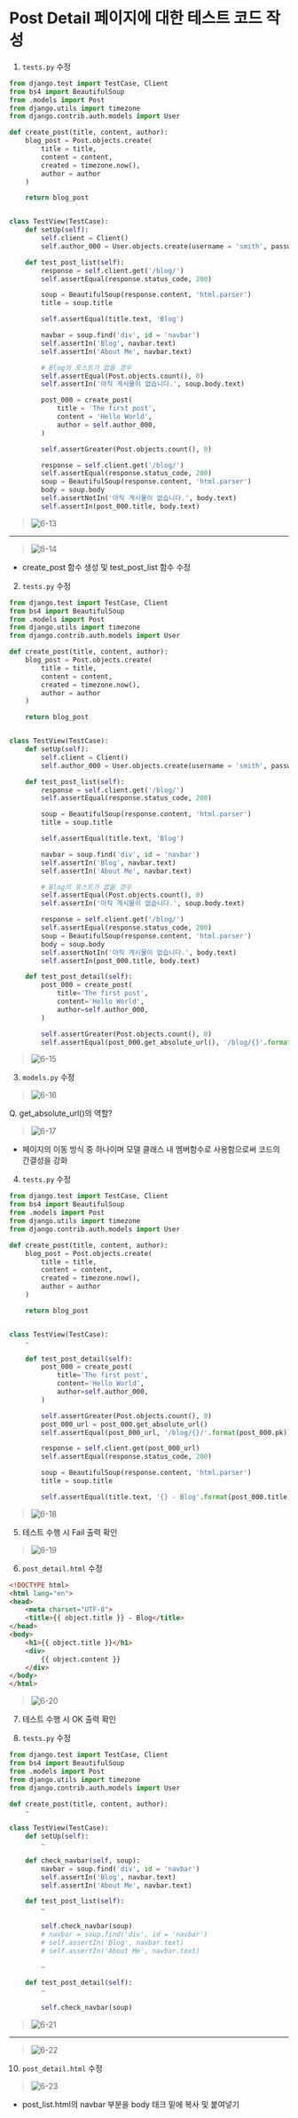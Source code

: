 # Post Detail 페이지에 대한 테스트 코드 작성
1. `tests.py` 수정  
~~~python
from django.test import TestCase, Client
from bs4 import BeautifulSoup
from .models import Post
from django.utils import timezone
from django.contrib.auth.models import User

def create_post(title, content, author):
    blog_post = Post.objects.create(
        title = title,
        content = content,
        created = timezone.now(),
        author = author
    )

    return blog_post


class TestView(TestCase):
    def setUp(self):
        self.client = Client()
        self.author_000 = User.objects.create(username = 'smith', password = 'nopassword')

    def test_post_list(self):
        response = self.client.get('/blog/')
        self.assertEqual(response.status_code, 200)

        soup = BeautifulSoup(response.content, 'html.parser')
        title = soup.title

        self.assertEqual(title.text, 'Blog')

        navbar = soup.find('div', id = 'navbar')
        self.assertIn('Blog', navbar.text)
        self.assertIn('About Me', navbar.text)

        # Blog의 포스트가 없을 경우
        self.assertEqual(Post.objects.count(), 0)
        self.assertIn('아직 게시물이 없습니다.', soup.body.text)

        post_000 = create_post(
            title = 'The first post',
            content = 'Hello World',
            author = self.author_000,
        )

        self.assertGreater(Post.objects.count(), 0)

        response = self.client.get('/blog/')
        self.assertEqual(response.status_code, 200)
        soup = BeautifulSoup(response.content, 'html.parser')
        body = soup.body
        self.assertNotIn('아직 게시물이 없습니다.', body.text)
        self.assertIn(post_000.title, body.text)
~~~
> ![6-13](https://user-images.githubusercontent.com/48504392/79629104-7613e100-8181-11ea-949f-bc3bac0b230e.png)  
___
> ![6-14](https://user-images.githubusercontent.com/48504392/79629105-76ac7780-8181-11ea-9ebc-a7ebbf3d7d05.png)  
- create_post 함수 생성 및 test_post_list 함수 수정  

2. `tests.py` 수정  
~~~python
from django.test import TestCase, Client
from bs4 import BeautifulSoup
from .models import Post
from django.utils import timezone
from django.contrib.auth.models import User

def create_post(title, content, author):
    blog_post = Post.objects.create(
        title = title,
        content = content,
        created = timezone.now(),
        author = author
    )

    return blog_post


class TestView(TestCase):
    def setUp(self):
        self.client = Client()
        self.author_000 = User.objects.create(username = 'smith', password = 'nopassword')

    def test_post_list(self):
        response = self.client.get('/blog/')
        self.assertEqual(response.status_code, 200)

        soup = BeautifulSoup(response.content, 'html.parser')
        title = soup.title

        self.assertEqual(title.text, 'Blog')

        navbar = soup.find('div', id = 'navbar')
        self.assertIn('Blog', navbar.text)
        self.assertIn('About Me', navbar.text)

        # Blog의 포스트가 없을 경우
        self.assertEqual(Post.objects.count(), 0)
        self.assertIn('아직 게시물이 없습니다.', soup.body.text)

        response = self.client.get('/blog/')
        self.assertEqual(response.status_code, 200)
        soup = BeautifulSoup(response.content, 'html.parser')
        body = soup.body
        self.assertNotIn('아직 게시물이 없습니다.', body.text)
        self.assertIn(post_000.title, body.text)

    def test_post_detail(self):
        post_000 = create_post(
            title='The first post',
            content='Hello World',
            author=self.author_000,
        )

        self.assertGreater(Post.objects.count(), 0)
        self.assertEqual(post_000.get_absolute_url(), '/blog/{}'.format(post_000.pk))
~~~
> ![6-15](https://user-images.githubusercontent.com/48504392/79629107-77450e00-8181-11ea-8b3a-8d64c70a5c29.png)  

3. `models.py` 수정  
> ![6-16](https://user-images.githubusercontent.com/48504392/79629108-77dda480-8181-11ea-92f1-0a38f6335262.png)  

Q. get_absolute_url()의 역할?  
> ![6-17](https://user-images.githubusercontent.com/48504392/79629110-78763b00-8181-11ea-881c-811ccd28304b.png)  

- 페이지의 이동 방식 중 하나이며 모델 클래스 내 멤버함수로 사용함으로써 코드의 간결성을 강화  

4. `tests.py` 수정  
~~~python
from django.test import TestCase, Client
from bs4 import BeautifulSoup
from .models import Post
from django.utils import timezone
from django.contrib.auth.models import User

def create_post(title, content, author):
    blog_post = Post.objects.create(
        title = title,
        content = content,
        created = timezone.now(),
        author = author
    )

    return blog_post


class TestView(TestCase):
    ~

    def test_post_detail(self):
        post_000 = create_post(
            title='The first post',
            content='Hello World',
            author=self.author_000,
        )

        self.assertGreater(Post.objects.count(), 0)
        post_000_url = post_000.get_absolute_url()
        self.assertEqual(post_000_url, '/blog/{}/'.format(post_000.pk))

        response = self.client.get(post_000_url)
        self.assertEqual(response.status_code, 200)

        soup = BeautifulSoup(response.content, 'html.parser')
        title = soup.title

        self.assertEqual(title.text, '{} - Blog'.format(post_000.title))
~~~
> ![6-18](https://user-images.githubusercontent.com/48504392/79629111-78763b00-8181-11ea-8bcd-f617ba4aaf19.png)  

5. 테스트 수행 시 Fail 출력 확인  
> ![6-19](https://user-images.githubusercontent.com/48504392/79629112-790ed180-8181-11ea-80da-af8540800cb7.png)  

6. `post_detail.html` 수정  
```html
<!DOCTYPE html>
<html lang="en">
<head>
    <meta charset="UTF-8">
    <title>{{ object.title }} - Blog</title>
</head>
<body>
    <h1>{{ object.title }}</h1>
    <div>
        {{ object.content }}
    </div>
</body>
</html>
```
> ![6-20](https://user-images.githubusercontent.com/48504392/79629114-79a76800-8181-11ea-8a7a-a466c7cd65a6.png)  

7. 테스트 수행 시 OK 출력 확인  

8. `tests.py` 수정  
```python
from django.test import TestCase, Client
from bs4 import BeautifulSoup
from .models import Post
from django.utils import timezone
from django.contrib.auth.models import User

def create_post(title, content, author):
    ~

class TestView(TestCase):
    def setUp(self):
        ~

    def check_navbar(self, soup):
        navbar = soup.find('div', id = 'navbar')
        self.assertIn('Blog', navbar.text)
        self.assertIn('About Me', navbar.text)

    def test_post_list(self):
        ~
        
        self.check_navbar(soup)
        # navbar = soup.find('div', id = 'navbar')
        # self.assertIn('Blog', navbar.text)
        # self.assertIn('About Me', navbar.text)

        ~

    def test_post_detail(self):
        ~
        
        self.check_navbar(soup)
```
> ![6-21](https://user-images.githubusercontent.com/48504392/79629115-7a3ffe80-8181-11ea-8272-0726cca09971.png)  
___
> ![6-22](https://user-images.githubusercontent.com/48504392/79629116-7a3ffe80-8181-11ea-89ec-2d9cd76a5e4e.png)

10. `post_detail.html` 수정  
> ![6-23](https://user-images.githubusercontent.com/48504392/79629117-7ad89500-8181-11ea-922b-fbfb38f0afa0.png)

- post_list.html의 navbar 부분을 body 태크 밑에 복사 및 붙여넣기  
